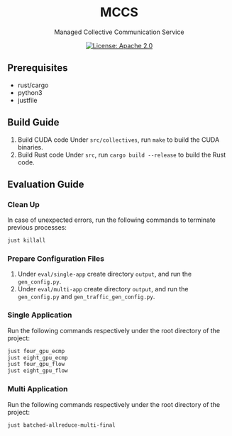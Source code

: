 <h1 align="center">
MCCS
</h1>
<p align="center">Managed Collective Communication Service</p>
<p align="center">
<a href="./LICENSE">
<img src="https://img.shields.io/badge/license-Apache_2.0-blue.svg" alt="License: Apache 2.0">
</a>
</p>

## Prerequisites
- rust/cargo
- python3
- justfile


## Build Guide
1. Build CUDA code
Under `src/collectives`, run `make` to build the CUDA binaries.
2. Build Rust code
Under `src`, run `cargo build --release` to build the Rust code.

## Evaluation Guide
### Clean Up
In case of unexpected errors, run the following commands to terminate previous processes:
```bash
just killall
```
### Prepare Configuration Files
1. Under `eval/single-app` create directory `output`, and run the `gen_config.py`.
2. Under `eval/multi-app` create directory `output`, and run the `gen_config.py` and `gen_traffic_gen_config.py`.

### Single Application
Run the following commands respectively under the root directory of the project:
```bash
just four_gpu_ecmp
just eight_gpu_ecmp
just four_gpu_flow
just eight_gpu_flow
```

### Multi Application
Run the following commands respectively under the root directory of the project:
```bash
just batched-allreduce-multi-final
```